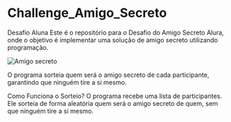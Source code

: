 # Challenge_Amigo_Secreto
Desafio Aluna 
Este é o repositório para o Desafio do Amigo Secreto Alura, onde o objetivo é implementar uma solução de amigo secreto utilizando programação. 

![Amigo secreto](https://github.com/user-attachments/assets/34f6e76c-38ba-45c6-9fba-df6965e37781)

O programa sorteia quem será o amigo secreto de cada participante, garantindo que ninguém tire a si mesmo.

Como Funciona o Sorteio?
O programa recebe uma lista de participantes.
Ele sorteia de forma aleatória quem será o amigo secreto de quem, sem que ninguém tire a si mesmo.
